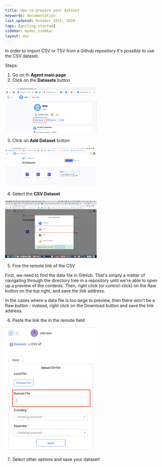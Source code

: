 ```yaml
---
title: How to prepare your dataset
keywords: documentation
last_updated: October 15th, 2020
tags: [getting-started]
sidebar: mydoc_sidebar
layout: doc
---
```


In order to import CSV or TSV from a Github repository it's possible to use the CSV dataset.

Steps:

1. Go on th **Agent main page**
2. Click on the **Datasets** button


<img src="media/dataset_click_from_home.png" style="max-width:300px">

3. Click on **Add Dataset** button

<img src="media/dataset_add_to_agent.png" style="max-width:300px">

4. Select the **CSV Dataset**

<img src="media/dataset_select_one_dataset_csv.png" style="max-width:300px">

5. Fine the remote link of the CSV

First, we need to find the data file in GitHub. That's simply a matter of navigating through the directory tree in a repository until we're able to open up a preview of the contents. Then, right click (or control-click) on the Raw button on the top right, and save the link address.


In the cases where a data file is too large to preview, then there won't be a Raw button - instead, right click on the Download button and save the link address.

6. Paste the link the in the remote field

<img src="media/dataset_csv_select_remote_location.png" style="max-width:300px">


7. Select other options and save your dataset!